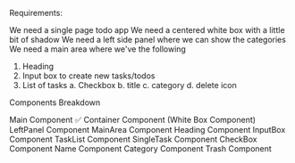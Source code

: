 Requirements:

We need a single page todo app
We need a centered white box with a little bit of shadow
We need a left side panel where we can show the categories
We need a main area where we've the following

1. Heading
2. Input box to create new tasks/todos
3. List of tasks
   a. Checkbox
   b. title
   c. category
   d. delete icon

Components Breakdown

Main Component ✅
Container Component (White Box Component)
  LeftPanel Component
  MainArea Component
    Heading Component
    InputBox Component
    TaskList Component
      SingleTask Component
        CheckBox Component
        Name Component
        Category Component
        Trash Component
